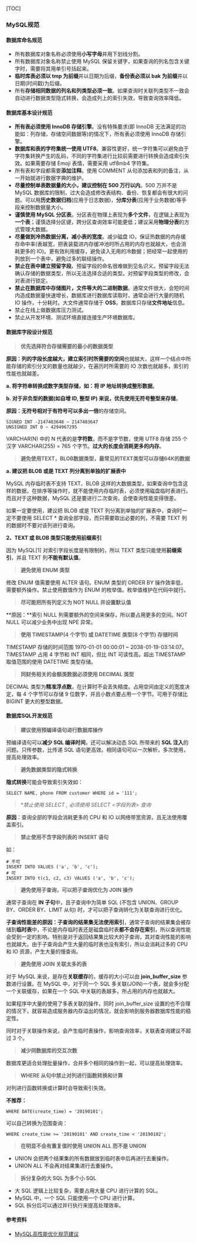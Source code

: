 [TOC]

### MySQL规范

#### 数据库命名规范

- 所有数据库对象名称必须使用**小写字母**并用下划线分割。
- 所有数据库对象名称禁止使用 MySQL 保留关键字，如果查询的列名包含关键字时，需要将其用单引号括起来。
- **临时库表必须以 tmp 为前缀**并以日期为后缀，**备份表必须以 bak 为前缀**并以日期(时间戳)为后缀。
- 所有**存储相同数据的列名和列类型必须一致**。如果查询时关联列类型不一致会自动进行数据类型隐式转换，会造成列上的索引失效，导致查询效率降低。

#### 数据库基本设计规范

- **所有表必须使用 InnoDB 存储引擎**。没有特殊要求(即 InnoDB 无法满足的功能如：列存储，存储空间数据等)的情况下，所有表必须使用 InnoDB 存储引擎。
- **数据库和表的字符集统一使用 UTF8**。兼容性更好，统一字符集可以避免由于字符集转换产生的乱码，不同的字符集进行比较前需要进行转换会造成索引失效。如果需要存储 Emoji 表情，需要采用 utf8mb4 字符集。
- 所有表和字段都需要**添加注释**。使用 COMMENT 从句添加表和列的备注，从一开始就进行数据字典的维护。
- **尽量控制单表数据量的大小，建议控制在 500 万行以内**。500 万并不是 MySQL 数据库的限制，过大会造成修改表结构、备份、恢复都会有很大的问题。可以用**历史数据归档**(应用于日志数据)，**分库分表**(应用于业务数据)等手段来控制数据量大小。
- **谨慎使用 MySQL 分区表**。分区表在物理上表现为**多个文件**，在逻辑上表现为**一个表**；谨慎选择分区键，跨分区查询效率可能更低；建议采用**物理分表**的方式管理大数据。
- **尽量做到冷热数据分离，减小表的宽度**。减少磁盘 IO，保证热数据的内存缓存命中率(表越宽，把表装载进内存缓冲池时所占用的内存也就越大，也会消耗更多的 IO)。更有效利用缓存，避免读入无用的冷数据；把经常一起使用的列放到一个表中，避免过多的联结操作。
- **禁止在表中建立预留字段**。预留字段的命名很难做到见名识义。预留字段无法确认存储的数据类型，所以无法选择合适的类型。对预留字段类型的修改，会对表进行锁定。
- **禁止在数据库中存储图片，文件等大的二进制数据**。通常文件很大，会短时间内造成数据量快速增长，数据库进行数据库读取时，通常会进行大量的随机 IO 操作，十分耗时。大文件通常存储于 **OSS**，数据库只存储**文件地址**信息。
- 禁止在线上做数据库压力测试。
- 禁止从开发环境、测试环境直接连接生产环境数据库。

#### 数据库字段设计规范

> **优先选择符合存储需要的最小的数据类型**

**原因：**列的字段长度越大，建立索引时所需要的**空间**也就越大，这样一个结点中所能存储的索引分叉的数量也就越少，在遍历时所需要的 IO 次数也就越多，索引的性能也就越差。

**a. 将字符串转换成数字类型存储，如：将 IP 地址转换成整形数据**。

**b. 对于非负型的数据(如自增 ID, 整型 IP) 来说，优先使用无符号整型来存储**。

**原因：**无符号相对于有符号可以**多出一倍**的存储空间。

```mysql
SIGNED INT -2147483648 ~ 2147483647 
UNSIGNED INT 0 ~ 4294967295
```

VARCHAR(N) 中的 N 代表的是**字符数**，而不是字节数，使用 UTF8 存储 255 个汉字 VARCHAR(255) = 765 个字节。**过大的长度会消耗更多的内存**。

> **避免使用TEXT，BLOB数据类型，最常见的TEXT类型可以存储64K的数据**

**a. 建议把 BLOB 或是 TEXT 列分离到单独的扩展表中**

MySQL 内存临时表不支持 TEXT、BLOB 这样的大数据类型，如果查询中包含这样的数据，在排序等操作时，就不能使用内存临时表，必须使用磁盘临时表进行。而且对于这种数据，MySQL 还是要进行二次查询，会使查询性能变得很差。

如果一定要使用，建议把 BLOB 或是 TEXT 列分离到单独的扩展表中，查询时一定不要使用 SELECT * 查询全部字段，而只需要取出必要的列，不需要 TEXT 列的数据时不要对该列进行查询。

**2、TEXT 或 BLOB 类型只能使用前缀索引**

因为 MySQL[1] 对索引字段长度是有限制的，所以 TEXT 类型只能使用**前缀索引**，并且 TEXT 列**不能有默认值**。

> **避免使用 ENUM 类型**

修改 ENUM 值需要使用 ALTER 语句。ENUM 类型的 ORDER BY 操作效率低，需要额外操作。禁止使用数值作为 ENUM 的枚举值。枚举值维护在代码中就行。

> **尽可能把所有列定义为 NOT NULL 并设置默认值**

**原因：**索引 NULL 列需要额外的空间来保存，所以要占用更多的空间。NOT NULL 可以减少业务中出现 NPE 异常。

> **使用 TIMESTAMP(4 个字节) 或 DATETIME 类型(8 个字节) 存储时间**

TIMESTAMP 存储的时间范围 1970-01-01 00:00:01 ~ 2038-01-19-03:14:07。TIMESTAMP 占用 4 字节和 INT 相同，但比 INT 可读性高。超出 TIMESTAMP 取值范围的使用 DATETIME 类型存储。

> **同财务相关的金额类数据必须使用 DECIMAL 类型**

DECIMAL 类型为**精准浮点数**，在计算时不会丢失精度。占用空间由定义的宽度决定，每 4 个字节可以存储 9 位数字，并且小数点要占用一个字节。可用于存储比 BIGINT 更大的整型数据。

#### 数据库SQL开发规范

> **建议使用预编译语句进行数据库操作**

预编译语句可以**减少 SQL 编译时间**，还可以解决动态 SQL 所带来的 **SQL 注入**的问题。只传参数，比传递 SQL 语句更高效。相同语句可以一次解析，多次使用，提高处理效率。

> **避免数据类型的隐式转换**

**隐式转换**可能会导致索引失效如：

```mysql
SELECT NAME, phone FROM customer WHERE id = '111';
```

> **禁止使用 SELECT *, 必须使用 SELECT <字段列表> 查询**

**原因**：查询全部的字段会消耗更多的 CPU 和 IO 以网络带宽资源，且无法使用覆盖索引。

> **禁止使用不含字段列表的 INSERT 语句**

如：

```mysql
# 不可
INSERT INTO VALUES ('a', 'b', 'c');					
# 可
INSERT INTO t(c1, c2, c3) VALUES ('a', 'b', 'c');
```

> **避免使用子查询，可以把子查询优化为 JOIN 操作**

通常子查询在 **IN 子句**中，且子查询中为简单 SQL (不包含 UNION、GROUP BY、ORDER BY、LIMIT 从句) 时，才可以把子查询转化为关联查询进行优化。

**子查询性能差的原因：**子查询的**结果集无法使用索引**，通常子查询的结果集会被存储到**临时表**中，不论是内存临时表还是磁盘临时表**都不会存在索引**，所以查询性能会受到一定的影响。特别是对于返回结果集比较大的子查询，其对查询性能的影响也就越大。由于子查询会产生大量的临时表也没有索引，所以会消耗过多的 CPU 和 IO 资源，产生大量的慢查询。

> **避免使用 JOIN 关联太多的表**

对于 MySQL 来说，是存在**关联缓存**的，缓存的大小可以由 **join_buffer_size** 参数进行设置。在 MySQL 中，对于同一个 SQL 多关联(JOIN)一个表，就会多分配一个关联缓存，如果在一个 SQL 中关联的表越多，所占用的内存也就越大。

如果程序中大量的使用了多表关联的操作，同时 join_buffer_size 设置的也不合理的情况下，就容易造成服务器内存溢出的情况，就会影响到服务器数据库性能的稳定性。

同时对于关联操作来说，会产生临时表操作，影响查询效率，关联表查询建议不超过 3 个。

> **减少同数据库的交互次数**

数据库更适合处理批量操作，合并多个相同的操作到一起，可以提高处理效率。

> **WHERE 从句中禁止对列进行函数转换和计算**

对列进行函数转换或计算时会导致索引失效。

**不推荐：**

```mysql
WHERE DATE(create_time) = '20190101';
```

可以自己转换为范围查询：

```mysql
WHERE create_time >= '20190101' AND create_time < '20190102';
```

> **在明显不会有重复值时使用 UNION ALL 而不是 UNION**

- UNION 会把两个结果集的所有数据放到临时表中后再进行去重操作。
- UNION ALL 不会再对结果集进行去重操作。

> **拆分复杂的大 SQL 为多个小 SQL**

- 大 SQL 逻辑上比较复杂，需要占用大量 CPU 进行计算的 SQL。
- MySQL 中，一个 SQL 只能使用一个 CPU 进行计算。
- SQL 拆分后可以通过并行执行来提高处理效率。





#### 参考资料

- [MySQL高性能优化规范建议](https://mp.weixin.qq.com/s?__biz=Mzg2OTA0Njk0OA==&mid=2247485117&idx=1&sn=92361755b7c3de488b415ec4c5f46d73&chksm=cea24976f9d5c060babe50c3747616cce63df5d50947903a262704988143c2eeb4069ae45420&token=79317275&lang=zh_CN#rd)



